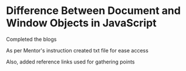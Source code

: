 <h1>Difference Between Document and Window Objects in JavaScript</h1>
<p>Completed the blogs</p>
<p>As per Mentor's instruction created txt file for ease access</p>
<p>Also, added reference links used for gathering points</p>
